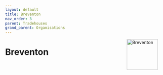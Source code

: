 ```yaml
---
layout: default
title: Breventon
nav_order: 3
parent: Tradehouses
grand_parent: Organisations
---
```

<img src="/shysba/img/breventon.png"
     alt="Breventon"
     style="float: right; margin-right: 10px; width: 100px;" />

# Breventon


